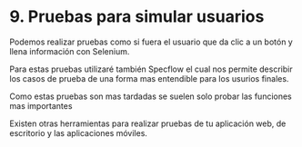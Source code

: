 # 9. Pruebas para simular usuarios

Podemos realizar pruebas como si fuera el usuario que da clic a un botón y llena información con Selenium.

Para estas pruebas utilizaré también Specflow el cual nos permite describir los casos de prueba de una forma mas entendible para los usurios finales.

Como estas pruebas son mas tardadas se suelen solo probar las funciones mas importantes

Existen otras herramientas  para realizar pruebas de tu aplicación web, de escritorio y las aplicaciones móviles.

